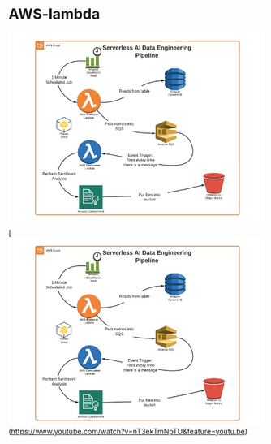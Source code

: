 # AWS-lambda
![](AWS50.jpg)

[![Serverless Data Engineering Architecture](AWS50.jpg)(https://www.youtube.com/watch?v=nT3ekTmNpTU&feature=youtu.be)
